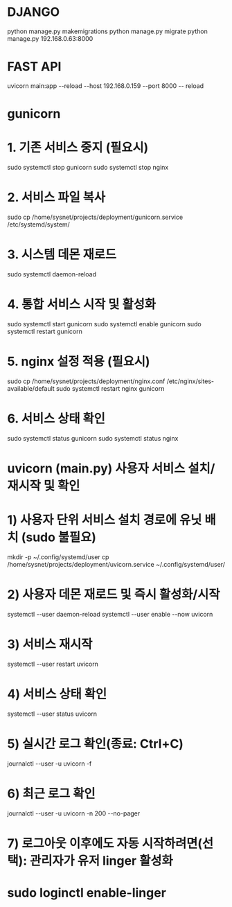 # DJANGO
python manage.py makemigrations
python manage.py migrate
python manage.py 192.168.0.63:8000

# FAST API
uvicorn main:app --reload --host 192.168.0.159 --port 8000 -- reload

# gunicorn
# 1. 기존 서비스 중지 (필요시)
sudo systemctl stop gunicorn
sudo systemctl stop nginx
# 2. 서비스 파일 복사
sudo cp /home/sysnet/projects/deployment/gunicorn.service /etc/systemd/system/

# 3. 시스템 데몬 재로드
sudo systemctl daemon-reload

# 4. 통합 서비스 시작 및 활성화
sudo systemctl start gunicorn
sudo systemctl enable gunicorn
sudo systemctl restart gunicorn

# 5. nginx 설정 적용 (필요시)
sudo cp /home/sysnet/projects/deployment/nginx.conf /etc/nginx/sites-available/default
sudo systemctl restart nginx gunicorn

# 6. 서비스 상태 확인
sudo systemctl status gunicorn
sudo systemctl status nginx

# uvicorn (main.py) 사용자 서비스 설치/재시작 및 확인
# 1) 사용자 단위 서비스 설치 경로에 유닛 배치 (sudo 불필요)
mkdir -p ~/.config/systemd/user
cp /home/sysnet/projects/deployment/uvicorn.service ~/.config/systemd/user/
# 2) 사용자 데몬 재로드 및 즉시 활성화/시작
systemctl --user daemon-reload
systemctl --user enable --now uvicorn
# 3) 서비스 재시작
systemctl --user restart uvicorn
# 4) 서비스 상태 확인
systemctl --user status uvicorn
# 5) 실시간 로그 확인(종료: Ctrl+C)
journalctl --user -u uvicorn -f
# 6) 최근 로그 확인
journalctl --user -u uvicorn -n 200 --no-pager
# 7) 로그아웃 이후에도 자동 시작하려면(선택): 관리자가 유저 linger 활성화
#    sudo loginctl enable-linger <username>

